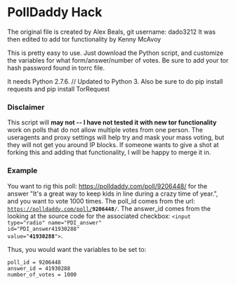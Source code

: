 # PollDaddy Hack

The original file is created by Alex Beals, git username: dado3212
It was then edited to add tor functionality by Kenny McAvoy


This is pretty easy to use.  Just download the Python script, and customize the variables for what form/answer/number of votes.
Be sure to add your tor hash password found in torrc file.  

It needs Python 2.7.6. // Updated to Python 3.
Also be sure to do pip install requests and pip install TorRequest

### Disclaimer
This script will **may not -- I have not tested it with new tor functionality** work on polls that do not allow multiple votes from one person.  The useragents and proxy settings will help try and mask your mass voting, but they will not get you around IP blocks.  If someone wants to give a shot at forking this and adding that functionality, I will be happy to merge it in.

### Example
You want to rig this poll: https://polldaddy.com/poll/9206448/ for the answer "It's a great way to keep kids in line during a crazy time of year.", and you want to vote 1000 times.  The poll_id comes from the url: <code>https://polldaddy.com/poll/<b>9206448</b>/</code>.  The answer_id comes from the looking at the source code for the associated checkbox: <code>\<input type="radio" name="PDI_answer" id="PDI_answer41930288" value="**41930288**"></code>.


Thus, you would want the variables to be set to:
```
poll_id = 9206448
answer_id = 41930288
number_of_votes = 1000
```
